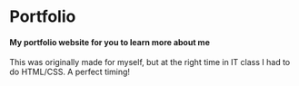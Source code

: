 # Portfolio
#### My portfolio website for you to learn more about me

This was originally made for myself, but at the right time in IT class I had to do HTML/CSS. A perfect timing!
